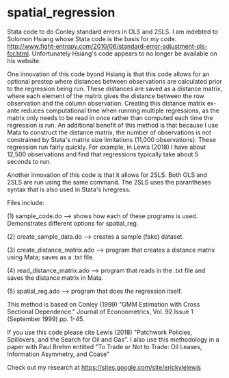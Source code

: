 
# spatial_regression
Stata code to do Conley standard errors in OLS and 2SLS. I am indebted to Solomon Hsiang whose Stata code is the basis for my code. http://www.fight-entropy.com/2010/06/standard-error-adjustment-ols-for.html. Unfortunately Hsiang's code appears to no longer be available on his website.

One innovation of this code byond Hsiang is that this code allows for an optional prestep where distances between observations are calculated prior to the regression being run. These distances are saved as a distance matrix, where each element of the matrix gives the distance between the row observation and the column observation. Creating this distance matrix ex-ante reduces computational time when running multiple regressions, as the matrix only needs to be read in once rather than computed each time the regression is run. An additional benefit of this method is that because I use Mata to construct the distance matrix, the number of observations is not constrained by Stata's matrix size limitations (11,000 observations). These regression run fairly quickly. For example, in Lewis (2018) I have about 12,500 observations and find that regressions typically take about 5 seconds to run.

Another innovation of this code is that it allows for 2SLS. Both OLS and 2SLS are run using the same command. The 2SLS uses the parantheses syntax that is also used in Stata's ivregress.

Files include:

(1) sample_code.do --> shows how each of these programs is used. Demonstrates different options for spatial_reg.

(2) create_sample_data.do --> creates a sample (fake) dataset.

(3) create_distance_matrix.ado --> program that creates a distance matrix using Mata; saves as a .txt file.

(4) read_distance_matrix.ado --> program that reads in the .txt file and saves the distance matrix in Mata.

(5) spatial_reg.ado --> program that does the regression itself.

This method is based on Conley (1999) "GMM Estimation with Cross Sectional Dependence." Journal of Econoometrics, Vol. 92 Issue 1 (September 1999) pp. 1-45.

If you use this code please cite Lewis (2018) "Patchwork Policies, Spillovers, and the Search for Oil and Gas". I also use this methodology in a paper with Paul Brehm entitled "To Trade or Not to Trade: Oil Leases, Information Asymmetry, and Coase"

Check out my research at https://sites.google.com/site/erickylelewis

